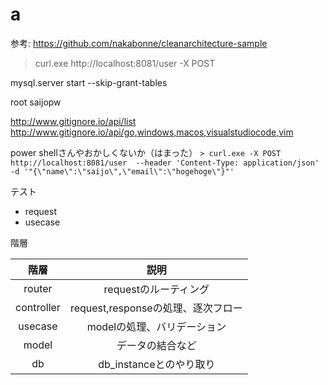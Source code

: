 # a


参考: https://github.com/nakabonne/cleanarchitecture-sample

> curl.exe http://localhost:8081/user -X POST

mysql.server start --skip-grant-tables

root saijopw

http://www.gitignore.io/api/list
http://www.gitignore.io/api/go,windows,macos,visualstudiocode,vim

power shellさんやおかしくないか（はまった）
`> curl.exe -X POST http://localhost:8081/user  --header 'Content-Type: application/json' -d '"{\"name\":\"saijo\",\"email\":\"hogehoge\"}"'`

テスト
- request
- usecase

階層

|階層|説明|
|:-:|:-:|
|router|requestのルーティング|
|controller|request,responseの処理、逐次フロー|
|usecase|modelの処理、バリデーション|
|model|データの結合など|
|db|db_instanceとのやり取り|
